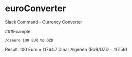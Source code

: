 # euroConverter
Slack Command - Currency Converter

###Example:

```SHELL
/dzeuro 100 EUR to DZD
```

Result: 100 Euro = 11764.7 Dinar Algérien (EUR/DZD = 117.59)
